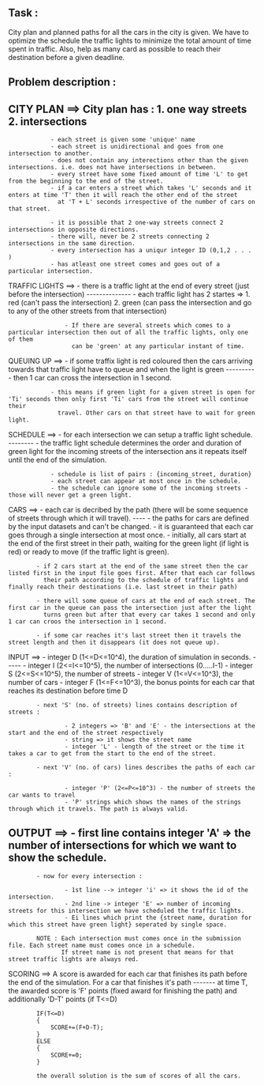 Task : 
----

City plan and planned paths for all the cars in the city is given. 
We have to optimize the schedule the traffic lights to minimize the total amount of time spent in traffic.
Also, help as many card as possible to reach their destination before a given deadline.


Problem description :
-------------------


CITY PLAN ==>	City plan has : 				1. one way streets		2. intersections
---------
				
				- each street is given some 'unique' name
				- each street is unidirectional and goes from one intersection to another.
				- does not contain any interections other than the given intersections. i.e. does not have intersections in between.
				- every street have some fixed amount of time 'L' to get from the beginning to the end of the street.
				- if a car enters a street which takes 'L' seconds and it enters at time 'T' then it will reach the other end of the street
				  at 'T + L' seconds irrespective of the number of cars on that street. 

				- it is possible that 2 one-way streets connect 2 intersections in opposite directions.
				- there will, never be 2 streets connecting 2 intersections in the same direction.
				- every intersection has a uniqur integer ID (0,1,2 . . .  )
				- has atleast one street comes and goes out of a particular intersection.


TRAFFIC LIGHTS ==>	- there is a traffic light at the end of every street (just before the intersection)
--------------		- each traffic light has 2 startes => 1. red (can't pass the intersection)
														  2. green (can pass the intersection and go to any of the other streets from that intersection)

					- If there are several streets which comes to a particular intersection then out of all the traffic lights, only one of them 
					  can be 'green' at any particular instant of time.



QUEUING UP ==>	- if some traffix light is red coloured then the cars arriving towards that traffic light have to queue and when the light is green
----------		  then 1 car can cross the intersection in 1 second.

				- this means if green light for a given street is open for 'Ti' seconds then only first 'Ti' cars from the street will continue their
				  travel. Other cars on that street have to wait for green light.



SCHEDULE ==>	- for each intersection we can setup a traffic light schedule.
--------		- the traffic light schedule determines the order and duration of green light for the incoming streets of the intersection
				  ans it repeats itself until the end of the simulation.

				- schedule is list of pairs : {incoming_street, duration}
				- each street can appear at most once in the schedule.
				- the schedule can ignore some of the incoming streets - those will never get a green light.




CARS ==>	- each car is decribed by the path (there will be some sequence of streets through which it will travel).
----		- the paths for cars are defined by the input datasets and can't be changed.
			- it is guaranteed that each car goes through a single intersection at most once.
			- initially, all cars start at the end of the first street in their path, waiting for the green light (if light is red)
			  or ready to move (if the traffic light is green).

			- if 2 cars start at the end of the same street then the car listed first in the input file goes first. After that each car follows 
			  their path according to the schedule of traffic lights and finally reach their destinations (i.e. last street in their path)

			- there will some queue of cars at the end of each street. The first car in the queue can pass the intersection just after the light
			  turns green but after that every car takes 1 second and only 1 car can croos the intersection in 1 second.

			- if some car reaches it's last street then it travels the street length and then it disappears (it does not queue up).




INPUT ==>	- integer D (1<=D<=10^4), the duration of simulation in seconds.
-----		- integer I (2<=I<=10^5), the number of intersections (0.....I-1)
 			- integer S (2<=S<=10^5), the number of streets
 			- integer V (1<=V<=10^3), the number of cars
 			- integer F (1<=F<=10^3), the bonus points for each car that reaches its destination before time D

 			- next 'S' (no. of streets) lines contains description of streets :

 					- 2 integers => 'B' and 'E' - the intersections at the start and the end of the street respectively
 					- string => it shows the street name
 					- integer 'L' - length of the street or the time it takes a car to get from the start to the end of the street.

 			- next 'V' (no. of cars) lines describes the paths of each car :

 					- integer 'P' (2<=P<=10^3) - the number of streets the car wants to travel
 					- 'P' strings which shows the names of the strings through which it travels. The path is always valid.




OUTPUT ==>	- first line contains integer 'A' => the number of intersections for which we want to show the schedule.
------		
			- now for every intersection :

					- 1st line --> integer 'i' => it shows the id of the intersection.
					- 2nd line -> integer 'E' => number of incoming streets for this intersection we have scheduled the traffic lights.
					- Ei lines which print the {street name, duration for which this street have green light} seperated by single space.

			NOTE : Each intersection must comes once in the submission file. Each street name must comes once in a schedule.
				   If street name is not present that means for that street traffic lights are always red.


SCORING ==> A score is awarded for each car that finishes its path before the end of the simulation. For a car that finishes it's path
-------		at time T, the awarded score is 'F' points (fixed award for finishing the path) and additionally 'D-T' points (if T<=D)
			

			IF(T<=D)
			{
				SCORE+=(F+D-T);
			}
			ELSE
			{
				SCORE+=0;
			}

			the overall solution is the sum of scores of all the cars.



			
